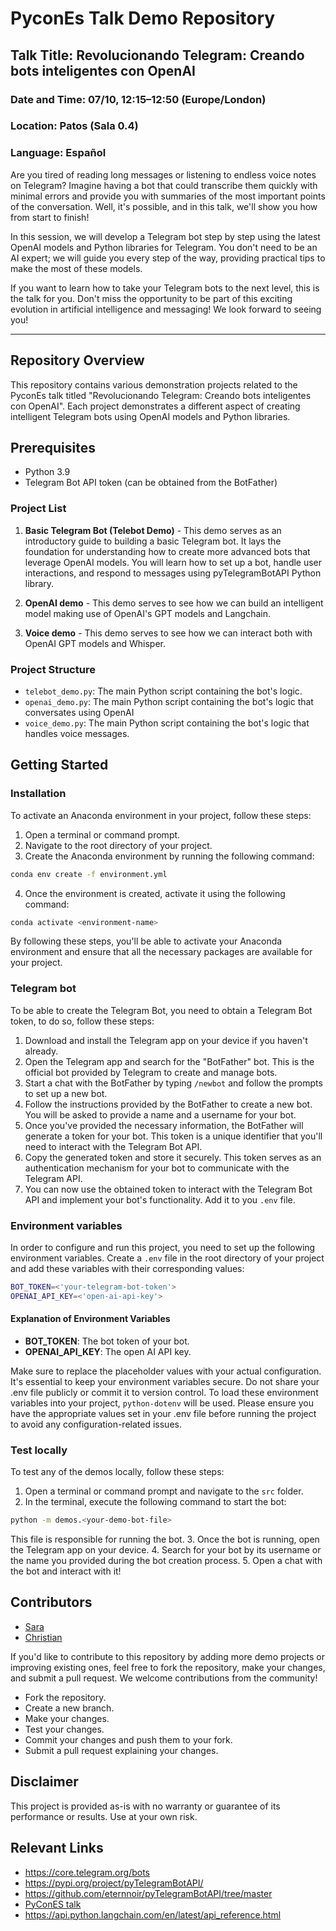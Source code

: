 # PyconEs Talk Demo Repository

## Talk Title: Revolucionando Telegram: Creando bots inteligentes con OpenAI
### Date and Time: 07/10, 12:15–12:50 (Europe/London)
### Location: Patos (Sala 0.4)
### Language: Español

Are you tired of reading long messages or listening to endless voice notes on Telegram? Imagine having a bot that could transcribe them quickly with minimal errors and provide you with summaries of the most important points of the conversation. Well, it's possible, and in this talk, we'll show you how from start to finish!

In this session, we will develop a Telegram bot step by step using the latest OpenAI models and Python libraries for Telegram. You don't need to be an AI expert; we will guide you every step of the way, providing practical tips to make the most of these models.

If you want to learn how to take your Telegram bots to the next level, this is the talk for you. Don't miss the opportunity to be part of this exciting evolution in artificial intelligence and messaging! We look forward to seeing you!

---

## Repository Overview

This repository contains various demonstration projects related to the PyconEs talk titled "Revolucionando Telegram: Creando bots inteligentes con OpenAI". Each project demonstrates a different aspect of creating intelligent Telegram bots using OpenAI models and Python libraries.

## Prerequisites

- Python 3.9
- Telegram Bot API token (can be obtained from the BotFather)

### Project List

1. **Basic Telegram Bot (Telebot Demo)** - This demo serves as an introductory guide to building a basic Telegram bot. It lays the foundation for understanding how to create more advanced bots that leverage OpenAI models.  You will learn how to set up a bot, handle user interactions, and respond to messages using pyTelegramBotAPI Python library.

2. **OpenAI demo** - This demo serves to see how we can build an intelligent model making use of OpenAI's GPT models and Langchain.

3. **Voice demo** - This demo serves to see how we can interact both with OpenAI GPT models and Whisper.

### Project Structure

- `telebot_demo.py`: The main Python script containing the bot's logic.
- `openai_demo.py`: The main Python script containing the bot's logic that conversates using OpenAI
- `voice_demo.py`: The main Python script containing the bot's logic that handles voice messages.


## Getting Started
### Installation

To activate an Anaconda environment in your project, follow these steps:

1. Open a terminal or command prompt.
2. Navigate to the root directory of your project.
3. Create the Anaconda environment by running the following command:

```bash
conda env create -f environment.yml
```

4. Once the environment is created, activate it using the following command:

```bash
conda activate <environment-name>
```

By following these steps, you'll be able to activate your Anaconda environment and ensure that all the necessary packages are available for your project.

### Telegram bot

To be able to create the Telegram Bot, you need to obtain a Telegram Bot token, to do so, follow these steps:

1. Download and install the Telegram app on your device if you haven't already.
2. Open the Telegram app and search for the "BotFather" bot. This is the official bot provided by Telegram to create and manage bots.
3. Start a chat with the BotFather by typing `/newbot` and follow the prompts to set up a new bot.
4. Follow the instructions provided by the BotFather to create a new bot. You will be asked to provide a name and a username for your bot.
5. Once you've provided the necessary information, the BotFather will generate a token for your bot. This token is a unique identifier that you'll need to interact with the Telegram Bot API.
6. Copy the generated token and store it securely. This token serves as an authentication mechanism for your bot to communicate with the Telegram API.
7. You can now use the obtained token to interact with the Telegram Bot API and implement your bot's functionality. Add it to you `.env` file.


### Environment variables

In order to configure and run this project, you need to set up the following environment variables. Create a `.env` file in the root directory of your project and add these variables with their corresponding values:

```bash
BOT_TOKEN=<'your-telegram-bot-token'>
OPENAI_API_KEY=<'open-ai-api-key'>
```

#### Explanation of Environment Variables

- **BOT_TOKEN**: The bot token of your bot.
- **OPENAI_API_KEY**: The open AI API key.

Make sure to replace the placeholder values with your actual configuration. It's essential to keep your environment variables secure. Do not share your .env file publicly or commit it to version control. To load these environment variables into your project, `python-dotenv` will be used. Please ensure you have the appropriate values set in your .env file before running the project to avoid any configuration-related issues.

### Test locally

To test any of the demos locally, follow these steps:

1. Open a terminal or command prompt and navigate to the `src` folder.
2. In the terminal, execute the following command to start the bot:

```bash
python -m demos.<your-demo-bot-file>
```

This file is responsible for running the bot. 
3. Once the bot is running, open the Telegram app on your device. 
4. Search for your bot by its username or the name you provided during the bot creation process. 
5. Open a chat with the bot and interact with it!

## Contributors
- [Sara](https://twitter.com/sara_sanluis)
- [Christian](https://twitter.com/ccarballolozano)

If you'd like to contribute to this repository by adding more demo projects or improving existing ones, feel free to fork the repository, make your changes, and submit a pull request. We welcome contributions from the community!

- Fork the repository.
- Create a new branch.
- Make your changes.
- Test your changes.
- Commit your changes and push them to your fork.
- Submit a pull request explaining your changes.

## Disclaimer

This project is provided as-is with no warranty or guarantee of its performance or results. Use at your own risk.

## Relevant Links
- https://core.telegram.org/bots
- https://pypi.org/project/pyTelegramBotAPI/
- https://github.com/eternnoir/pyTelegramBotAPI/tree/master
- [PyConES talk](https://charlas.2023.es.pycon.org/pycones-2023/talk/7X3PPN/)
- https://api.python.langchain.com/en/latest/api_reference.html
